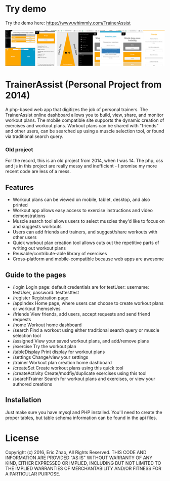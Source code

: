 # Try demo
Try the demo here:
https://www.whimmly.com/TrainerAssist

![](/screenshots/collage.jpg)

# TrainerAssist (Personal Project from 2014)
A php-based web app that digitizes the job of personal trainers. The TrainerAssist online dashboard allows you to build, view, share, and monitor workout plans. The mobile compatible site supports the dynamic creation of exercises and workout plans. Workout plans can be shared with "friends" and other users, can be searched up using a muscle selection tool, or found via traditional search query. 

### Old project
For the record, this is an old project from 2014, when I was 14. The php, css and js in this project are really messy and inefficient - I promise my more recent code are less of a mess.

## Features
* Workout plans can be viewed on mobile, tablet, desktop, and also printed
* Workout app allows easy access to exercise instructions and video demonstrations
* Muscle search tool allows users to select muscles they'd like to focus on and suggests workouts
* Users can add friends and trainers, and suggest/share workouts with other users
* Quick workout plan creation tool allows cuts out the repetitive parts of writing out workout plans
* Reusable/contribute-able library of exercises
* Cross-platform and mobile-compatible because web apps are awesome

## Guide to the pages
* /login
Login page: default credentials are for testUser: username: testUser, password: testtesttest
* /register
Registration page
* /appIndex
Home page, where users can choose to create workout plans or workout themselves
* /friends
View friends, add users, accept requests and send friend requests
* /home 
Workout home dashboard
* /search
Find a workout using either traditional search query or muscle selection tool
* /assigned
View your saved workout plans, and add/remove plans
* /exercise
Try the workout plan
* /tableDisplay
Print display for workout plans
* /settings
Change/view your settings
* /trainer
Workout plan creation home dashboard
* /createSet
Create workout plans using this quick tool
* /createActivity
Create/modfiy/duplicate exercises using this tool
* /searchTrainer
Search for workout plans and exercises, or view your authored creations

## Installation

Just make sure you have mysql and PHP installed. You'll need to create the proper tables, but table schema information can be found in the api files.

# License

Copyright (c) 2016, Eric Zhao, All Rights Reserved. 
THIS CODE AND INFORMATION ARE PROVIDED "AS IS" WITHOUT WARRANTY OF ANY 
KIND, EITHER EXPRESSED OR IMPLIED, INCLUDING BUT NOT LIMITED TO THE
IMPLIED WARRANTIES OF MERCHANTABILITY AND/OR FITNESS FOR A
PARTICULAR PURPOSE.
